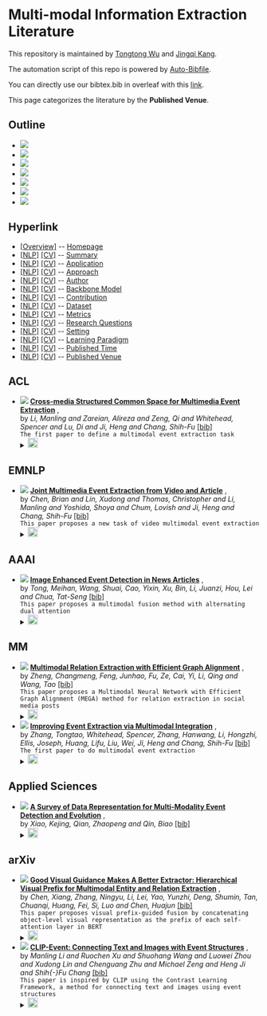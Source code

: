 # Multi-modal Information Extraction Literature 
This repository is maintained by [Tongtong Wu](http://wutong8023.site/) and [Jingqi Kang](https://#####). 

The automation script of this repo is powered by [Auto-Bibfile](https://github.com/wutong8023/Auto-Bibfile.git).

You can directly use our bibtex.bib in overleaf with this [link](https://www.overleaf.com/read/gszxbvbkprfs).

This page categorizes the literature by the **Published Venue**.

## Outline 
- [![](https://img.shields.io/badge/Hyperlink-blue)](https://github.com/JingqiKang/Multi-modal-Information-Extraction/blob/main//./README.md#hyperlink)
- [![](https://img.shields.io/badge/ACL-1-blue)](https://github.com/JingqiKang/Multi-modal-Information-Extraction/blob/main//./README.md#acl)
- [![](https://img.shields.io/badge/EMNLP-1-blue)](https://github.com/JingqiKang/Multi-modal-Information-Extraction/blob/main//./README.md#emnlp)
- [![](https://img.shields.io/badge/AAAI-1-blue)](https://github.com/JingqiKang/Multi-modal-Information-Extraction/blob/main//./README.md#aaai)
- [![](https://img.shields.io/badge/MM-2-blue)](https://github.com/JingqiKang/Multi-modal-Information-Extraction/blob/main//./README.md#mm)
- [![](https://img.shields.io/badge/Applied_Sciences-1-blue)](https://github.com/JingqiKang/Multi-modal-Information-Extraction/blob/main//./README.md#applied-sciences)
- [![](https://img.shields.io/badge/arXiv-2-blue)](https://github.com/JingqiKang/Multi-modal-Information-Extraction/blob/main//./README.md#arxiv)
## Hyperlink 
- [[Overview]](https://github.com/JingqiKang/Multi-modal-Information-Extraction/blob/main//README.md) -- [Homepage](https://github.com/JingqiKang/Multi-modal-Information-Extraction/blob/main//README.md)
- [[NLP]](https://github.com/JingqiKang/Multi-modal-Information-Extraction/blob/main//MMIE4nlp/./)  [[CV]](https://github.com/JingqiKang/Multi-modal-Information-Extraction/blob/main//MMIE4cv/./) -- [Summary](https://github.com/JingqiKang/Multi-modal-Information-Extraction/blob/main//MMIE4all/./)
- [[NLP]](https://github.com/JingqiKang/Multi-modal-Information-Extraction/blob/main//MMIE4nlp/application)  [[CV]](https://github.com/JingqiKang/Multi-modal-Information-Extraction/blob/main//MMIE4cv/application) -- [Application](https://github.com/JingqiKang/Multi-modal-Information-Extraction/blob/main//MMIE4all/application)
- [[NLP]](https://github.com/JingqiKang/Multi-modal-Information-Extraction/blob/main//MMIE4nlp/approach)  [[CV]](https://github.com/JingqiKang/Multi-modal-Information-Extraction/blob/main//MMIE4cv/approach) -- [Approach](https://github.com/JingqiKang/Multi-modal-Information-Extraction/blob/main//MMIE4all/approach)
- [[NLP]](https://github.com/JingqiKang/Multi-modal-Information-Extraction/blob/main//MMIE4nlp/author)  [[CV]](https://github.com/JingqiKang/Multi-modal-Information-Extraction/blob/main//MMIE4cv/author) -- [Author](https://github.com/JingqiKang/Multi-modal-Information-Extraction/blob/main//MMIE4all/author)
- [[NLP]](https://github.com/JingqiKang/Multi-modal-Information-Extraction/blob/main//MMIE4nlp/backbone_model)  [[CV]](https://github.com/JingqiKang/Multi-modal-Information-Extraction/blob/main//MMIE4cv/backbone_model) -- [Backbone Model](https://github.com/JingqiKang/Multi-modal-Information-Extraction/blob/main//MMIE4all/backbone_model)
- [[NLP]](https://github.com/JingqiKang/Multi-modal-Information-Extraction/blob/main//MMIE4nlp/contribution)  [[CV]](https://github.com/JingqiKang/Multi-modal-Information-Extraction/blob/main//MMIE4cv/contribution) -- [Contribution](https://github.com/JingqiKang/Multi-modal-Information-Extraction/blob/main//MMIE4all/contribution)
- [[NLP]](https://github.com/JingqiKang/Multi-modal-Information-Extraction/blob/main//MMIE4nlp/dataset)  [[CV]](https://github.com/JingqiKang/Multi-modal-Information-Extraction/blob/main//MMIE4cv/dataset) -- [Dataset](https://github.com/JingqiKang/Multi-modal-Information-Extraction/blob/main//MMIE4all/dataset)
- [[NLP]](https://github.com/JingqiKang/Multi-modal-Information-Extraction/blob/main//MMIE4nlp/metrics)  [[CV]](https://github.com/JingqiKang/Multi-modal-Information-Extraction/blob/main//MMIE4cv/metrics) -- [Metrics](https://github.com/JingqiKang/Multi-modal-Information-Extraction/blob/main//MMIE4all/metrics)
- [[NLP]](https://github.com/JingqiKang/Multi-modal-Information-Extraction/blob/main//MMIE4nlp/research_question)  [[CV]](https://github.com/JingqiKang/Multi-modal-Information-Extraction/blob/main//MMIE4cv/research_question) -- [Research Questions](https://github.com/JingqiKang/Multi-modal-Information-Extraction/blob/main//MMIE4all/research_question)
- [[NLP]](https://github.com/JingqiKang/Multi-modal-Information-Extraction/blob/main//MMIE4nlp/setting)  [[CV]](https://github.com/JingqiKang/Multi-modal-Information-Extraction/blob/main//MMIE4cv/setting) -- [Setting](https://github.com/JingqiKang/Multi-modal-Information-Extraction/blob/main//MMIE4all/setting)
- [[NLP]](https://github.com/JingqiKang/Multi-modal-Information-Extraction/blob/main//MMIE4nlp/supervision)  [[CV]](https://github.com/JingqiKang/Multi-modal-Information-Extraction/blob/main//MMIE4cv/supervision) -- [ Learning Paradigm](https://github.com/JingqiKang/Multi-modal-Information-Extraction/blob/main//MMIE4all/supervision)
- [[NLP]](https://github.com/JingqiKang/Multi-modal-Information-Extraction/blob/main//MMIE4nlp/time)  [[CV]](https://github.com/JingqiKang/Multi-modal-Information-Extraction/blob/main//MMIE4cv/time) -- [Published Time](https://github.com/JingqiKang/Multi-modal-Information-Extraction/blob/main//MMIE4all/time)
- [[NLP]](https://github.com/JingqiKang/Multi-modal-Information-Extraction/blob/main//MMIE4nlp/venue)  [[CV]](https://github.com/JingqiKang/Multi-modal-Information-Extraction/blob/main//MMIE4cv/venue) -- [Published Venue](https://github.com/JingqiKang/Multi-modal-Information-Extraction/blob/main//MMIE4all/venue)

## ACL

- [![](https://img.shields.io/badge/ACL-2020-blue)](https://aclanthology.org/2020.acl-main.230) [**Cross-media Structured Common Space for Multimedia Event Extraction**](https://aclanthology.org/2020.acl-main.230) , <br> by *Li, Manling  and
Zareian, Alireza  and
Zeng, Qi  and
Whitehead, Spencer  and
Lu, Di  and
Ji, Heng  and
Chang, Shih-Fu* [[bib]](https://github.com/JingqiKang/Multi-modal-Information-Extraction/blob/main//./bibtex.bib#L13-L27)<br> ```The first paper to define a multimodal event extraction task
```</details><details><summary><img src=https://github.com/JingqiKang/Multi-modal-Information-Extraction/blob/main//scripts/svg/copy_icon.png height="20"></summary><pre>```li-etal-2020-cross```
## EMNLP

- [![](https://img.shields.io/badge/EMNLP-2021-blue)](https://aclanthology.org/2021.findings-emnlp.8) [**Joint Multimedia Event Extraction from Video and Article**](https://aclanthology.org/2021.findings-emnlp.8) , <br> by *Chen, Brian  and
Lin, Xudong  and
Thomas, Christopher  and
Li, Manling  and
Yoshida, Shoya  and
Chum, Lovish  and
Ji, Heng  and
Chang, Shih-Fu* [[bib]](https://github.com/JingqiKang/Multi-modal-Information-Extraction/blob/main//./bibtex.bib#L30-L45)<br> ```This paper proposes a new task of video multimodal event extraction
```</details><details><summary><img src=https://github.com/JingqiKang/Multi-modal-Information-Extraction/blob/main//scripts/svg/copy_icon.png height="20"></summary><pre>```chen-etal-2021-joint-multimedia-event```
## AAAI

- [![](https://img.shields.io/badge/AAAI-2020-blue)](https://ojs.aaai.org/index.php/AAAI/article/view/6437) [**Image Enhanced Event Detection in News Articles**](https://ojs.aaai.org/index.php/AAAI/article/view/6437) , <br> by *Tong, Meihan, Wang, Shuai, Cao, Yixin, Xu, Bin, Li, Juanzi, Hou, Lei and Chua, Tat-Seng* [[bib]](https://github.com/JingqiKang/Multi-modal-Information-Extraction/blob/main//./bibtex.bib#L48-L56)<br> ```This paper proposes a multimodal fusion method with alternating dual attention
```</details><details><summary><img src=https://github.com/JingqiKang/Multi-modal-Information-Extraction/blob/main//scripts/svg/copy_icon.png height="20"></summary><pre>```Tong_Wang_Cao_Xu_Li_Hou_Chua_2020```
## MM

- [![](https://img.shields.io/badge/MM-2021-blue)](https://doi.org/10.1145/3474085.3476968) [**Multimodal Relation Extraction with Efficient Graph Alignment**](https://doi.org/10.1145/3474085.3476968) , <br> by *Zheng, Changmeng, Feng, Junhao, Fu, Ze, Cai, Yi, Li, Qing and Wang, Tao* [[bib]](https://github.com/JingqiKang/Multi-modal-Information-Extraction/blob/main//./bibtex.bib#L71-L78)<br> ```This paper proposes a Multimodal Neural Network with Efficient Graph Alignment (MEGA) method for relation extraction in social media posts
```</details><details><summary><img src=https://github.com/JingqiKang/Multi-modal-Information-Extraction/blob/main//scripts/svg/copy_icon.png height="20"></summary><pre>```Zheng_2021_MEGA```
- [![](https://img.shields.io/badge/MM-2017-blue)](https://doi.org/10.1145/3123266.3123294) [**Improving Event Extraction via Multimodal Integration**](https://doi.org/10.1145/3123266.3123294) , <br> by *Zhang, Tongtao, Whitehead, Spencer, Zhang, Hanwang, Li, Hongzhi, Ellis, Joseph, Huang, Lifu, Liu, Wei, Ji, Heng and Chang, Shih-Fu* [[bib]](https://github.com/JingqiKang/Multi-modal-Information-Extraction/blob/main//./bibtex.bib#L2-L10)<br> ```The first paper to do multimodal event extraction
```</details><details><summary><img src=https://github.com/JingqiKang/Multi-modal-Information-Extraction/blob/main//scripts/svg/copy_icon.png height="20"></summary><pre>```Zhang_VAD_2017```
## Applied Sciences

- [![](https://img.shields.io/badge/Applied_Sciences-2022-blue)](https://www.mdpi.com/2076-3417/12/4/2204) [**A Survey of Data Representation for Multi-Modality Event Detection and Evolution**](https://www.mdpi.com/2076-3417/12/4/2204) , <br> by *Xiao, Kejing, Qian, Zhaopeng and Qin, Biao* [[bib]](https://github.com/JingqiKang/Multi-modal-Information-Extraction/blob/main//./bibtex.bib#L60-L67)<br> </details><details><summary><img src=https://github.com/JingqiKang/Multi-modal-Information-Extraction/blob/main//scripts/svg/copy_icon.png height="20"></summary><pre>```Xiao_2022_Survey```
## arXiv

- [![](https://img.shields.io/badge/CoRR-2022-blue)](https://arxiv.org/abs/2205.03521) [**Good Visual Guidance Makes A Better Extractor: Hierarchical Visual Prefix for Multimodal Entity and Relation Extraction**](https://arxiv.org/abs/2205.03521) , <br> by *Chen, Xiang, Zhang, Ningyu, Li, Lei, Yao, Yunzhi, Deng, Shumin, Tan, Chuanqi, Huang, Fei, Si, Luo and Chen, Huajun* [[bib]](https://github.com/JingqiKang/Multi-modal-Information-Extraction/blob/main//./bibtex.bib#L81-L88)<br> ```This paper proposes visual prefix-guided fusion by concatenating object-level visual representation as the prefix of each self-attention layer in BERT
```</details><details><summary><img src=https://github.com/JingqiKang/Multi-modal-Information-Extraction/blob/main//scripts/svg/copy_icon.png height="20"></summary><pre>```Chen_2022_HVPNeT```
- [![](https://img.shields.io/badge/CoRR-2022-blue)](https://arxiv.org/abs/2201.05078) [**CLIP-Event: Connecting Text and Images with Event Structures**](https://arxiv.org/abs/2201.05078) , <br> by *Manling Li and
Ruochen Xu and
Shuohang Wang and
Luowei Zhou and
Xudong Lin and
Chenguang Zhu and
Michael Zeng and
Heng Ji and
Shih{-}Fu Chang* [[bib]](https://github.com/JingqiKang/Multi-modal-Information-Extraction/blob/main//./bibtex.bib#L93-L110)<br> ```This paper is inspired by CLIP using the Contrast Learning Framework, a method for connecting text and images using event structures
```</details><details><summary><img src=https://github.com/JingqiKang/Multi-modal-Information-Extraction/blob/main//scripts/svg/copy_icon.png height="20"></summary><pre>```Li_Clip_Event_2022```